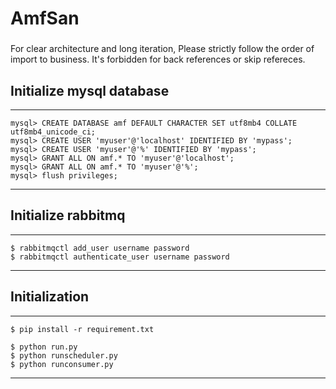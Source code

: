# AmfSan


###
For clear architecture and long iteration,
Please strictly follow the order of import to business. It's forbidden for back references or skip refereces.


## Initialize mysql database
----------
    mysql> CREATE DATABASE amf DEFAULT CHARACTER SET utf8mb4 COLLATE utf8mb4_unicode_ci;
    mysql> CREATE USER 'myuser'@'localhost' IDENTIFIED BY 'mypass';
    mysql> CREATE USER 'myuser'@'%' IDENTIFIED BY 'mypass';
    mysql> GRANT ALL ON amf.* TO 'myuser'@'localhost';
    mysql> GRANT ALL ON amf.* TO 'myuser'@'%';
    mysql> flush privileges;
----------


## Initialize rabbitmq
----------
    $ rabbitmqctl add_user username password
    $ rabbitmqctl authenticate_user username password
----------

## Initialization
----------
    $ pip install -r requirement.txt

    $ python run.py
    $ python runscheduler.py
    $ python runconsumer.py
----------
